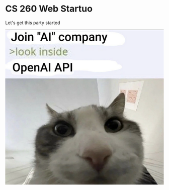 # CS 260 Web Startuo
Let's get this party started
<p align="center">
  <img src="https://github.com/ethan-mcq/startup/blob/main/ref_images/cat.png" alt="Chatcat width="10"/>
</p>
